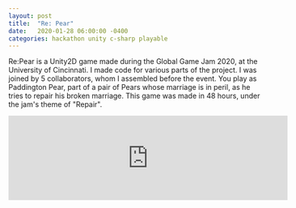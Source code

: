 ```yaml
---
layout: post
title:  "Re: Pear"
date:   2020-01-28 06:00:00 -0400
categories: hackathon unity c-sharp playable
---
```


Re:Pear is a Unity2D game made during the Global Game Jam 2020, at the University of Cincinnati. I made code for various parts of the project. I was joined by 5 collaborators, whom I assembled before the event. You play as Paddington Pear, part of a pair of Pears whose marriage is in peril, as he tries to repair his broken marriage. This game was made in 48 hours, under the jam's theme of "Repair".

<iframe frameborder="0" src="https://itch.io/embed/708746?bg_color=222222&amp;fg_color=eeeeee&amp;border_color=363636" width="552" height="167"><a href="https://swiimii.itch.io/re-pear">Re: Pear by swiimii</a></iframe>